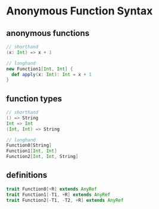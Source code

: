 # Anonymous Function Syntax

## anonymous functions
```scala
// shorthand
(x: Int) => x + 1

// longhand
new Function1[Int, Int] {
  def apply(x: Int): Int = x + 1
}
```

## function types
```scala
// shorthand
() => String
Int => Int
(Int, Int) => String

// longhand
Function0[String]
Function1[Int, Int]
Function2[Int, Int, String]
```

## definitions
```scala
trait Function0[+R] extends AnyRef
trait Function1[-T1, +R] extends AnyRef
trait Function2[-T1, -T2, +R] extends AnyRef
```
